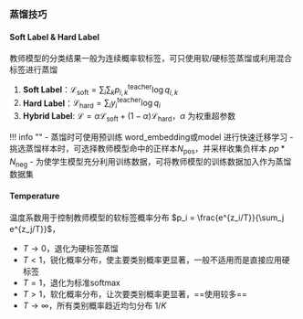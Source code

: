 ### 蒸馏技巧

#### Soft Label & Hard Label
教师模型的分类结果一般为连续概率软标签，可只使用软/硬标签蒸馏或利用混合标签进行蒸馏  


1. **Soft Label**：$\mathcal{L}_\text{soft} = \sum_{i}\sum_{k} p_{i, k}^\text{teacher}\log q_{i, k}$
2. **Hard Label**：$\mathcal{L}_\text{hard} = \sum_{i} y_i^\text{teacher}\log q_{i}$
3. **Hybrid Label**: $\mathcal{L} = \alpha\mathcal{L}_\text{soft} + (1-\alpha) \mathcal{L}_\text{hard}$，$\alpha$ 为权重超参数

!!! info ""
    - 蒸馏时可使用预训练 word_embedding或model 进行快速迁移学习
    - 挑选蒸馏样本时，可选择教师模型命中的正样本$N_\text{pos}$，并采样收集负样本 $pp*N_\text{neg}$
    - 为使学生模型充分利用训练数据，可将教师模型的训练数据加入作为蒸馏数据集


#### Temperature
温度系数用于控制教师模型的软标签概率分布 $p_i = \frac{e^{z_i/T}}{\sum_j e^{z_j/T}}$，

- $T\rightarrow 0$，退化为硬标签蒸馏
- $T\lt 1$，锐化概率分布，使主要类别概率更显著，一般不适用而是直接应用硬标签
- $T=1$，退化为标准softmax
- $T\gt 1$，软化概率分布，让次要类别概率更显著，==使用较多==
- $T\rightarrow \infty$，所有类别概率趋近均匀分布 $1/K$